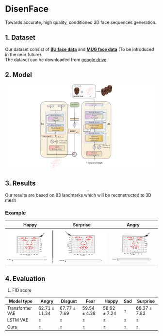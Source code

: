 # DisenFace
Towards accurate, high quality, conditioned 3D face sequences generation.

## 1. Dataset
Our dataset consist of [**BU face data**](http://www.cs.binghamton.edu/~lijun/Research/3DFE/3DFE_Analysis.html) and [**MUG face data**](https://mug.ee.auth.gr/fed/)  (To be introduced in the near future).<br>
  The dataset can be downloaded from [google drive](https://drive.google.com/drive/folders/1d8rlqXgbfDQxcOKvSIssm56jWUVz6oIe?usp=sharing)

## 2. Model
<img  src="Results/Face 3D.png"  />

## 3. Results
Our results are based on 83 landmarks which will be reconstructed to 3D mesh
### Example           
| Happy  | Surprise |  Angry | 
| ------------- | ------------- | ------------- | 
| <img  src="Results/happy.gif"  /> | <img src="Results/surprise.gif"  /> |  <img src="Results/angry.gif"  /> |            
                                              
## 4. Evaluation
1. FID score


| Model type | Angry  | Disgust |  Fear | Happy | Sad | Surprise |
| ------------- | ------------- | ------------- | ------------- |------------- |------------- |------------- |
| Transformer VAE| $62.71\pm11.34$ | $67.77\pm7.69$ | $59.54\pm4.28$ | $58.92\pm7.24$ | $\pm$ | $68.37\pm7.83$ |
| LSTM VAE| $\pm$ | $\pm$ | $\pm$ | $\pm$ | $\pm$ | $\pm$ |
|Ours | $\pm$ | $\pm$ | $\pm$ | $\pm$ | $\pm$ | $\pm$ |
